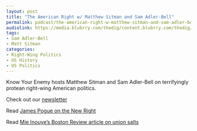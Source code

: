 ```yaml
---
layout: post
title: "The American Right w/ Matthew Sitman and Sam Adler-Bell"
permalink: podcast/the-american-right-w-matthew-sitman-and-sam-adler-bell/
audiolink: https://media.blubrry.com/thedig/content.blubrry.com/thedig/The_Dig-EP_361-KYE.mp3
tags:
- Sam Adler-Bell
- Matt Sitman
categories:
- Right-Wing Politics
- US History
- US Politics
---
```


Know Your Enemy hosts Matthew Sitman and Sam Adler-Bell on terrifyingly protean right-wing American politics.

Check out our [newsletter](https://thedigradio.com/newsletter)

Read [James Pogue on the New Right](https://vanityfair.com/news/2022/04/inside-the-new-right-where-peter-thiel-is-placing-his-biggest-bets)

Read [Mie Inouye’s Boston Review article on union salts](https://bostonreview.net/articles/labors-militant-minority/)

